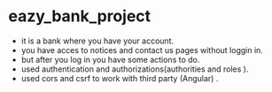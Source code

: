 # eazy_bank_project
- it is a bank where you have your account.
- you have acces to notices and contact us pages without loggin in.
- but after you log in you have some actions to do.
- used authentication and authorizations(authorities and roles ).
- used cors and csrf to work with third party (Angular) .

